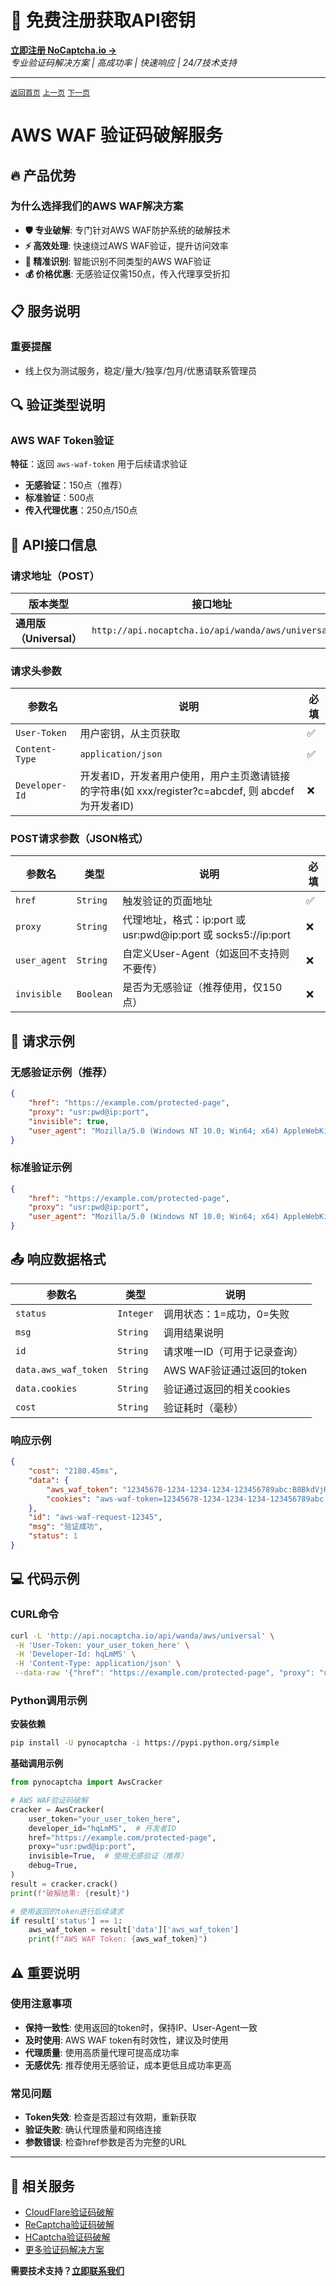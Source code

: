 # 🚀 免费注册获取API密钥
**[立即注册 NoCaptcha.io →](https://www.nocaptcha.io/register?c=hqLmMS)**  
*专业验证码解决方案 | 高成功率 | 快速响应 | 24/7技术支持*

---

[`返回首页`](../README.md)    [`上一页`](cloudflare.md)      [`下一页`](perimeterx.md)

# AWS WAF 验证码破解服务

## 🔥 产品优势

### 为什么选择我们的AWS WAF解决方案

* **🛡️ 专业破解**: 专门针对AWS WAF防护系统的破解技术
* **⚡ 高效处理**: 快速绕过AWS WAF验证，提升访问效率
* **🎯 精准识别**: 智能识别不同类型的AWS WAF验证
* **💰 价格优惠**: 无感验证仅需150点，传入代理享受折扣

## 📋 服务说明

### 重要提醒
* 线上仅为测试服务，稳定/量大/独享/包月/优惠请联系管理员

## 🔍 验证类型说明

### AWS WAF Token验证
**特征**：返回 `aws-waf-token` 用于后续请求验证
- **无感验证**：150点（推荐）
- **标准验证**：500点
- **传入代理优惠**：250点/150点

## 🔗 API接口信息

### 请求地址（POST）

| 版本类型 | 接口地址 |
|---------|---------|
| **通用版（Universal）** | `http://api.nocaptcha.io/api/wanda/aws/universal` |

### 请求头参数

| 参数名 | 说明 | 必填 |
|--------|------|------|
| `User-Token` | 用户密钥，从主页获取 | ✅ |
| `Content-Type` | `application/json` | ✅ |
| `Developer-Id` | 开发者ID，开发者用户使用，用户主页邀请链接的字符串(如 xxx/register?c=abcdef, 则 abcdef 为开发者ID) | ❌ |

### POST请求参数（JSON格式）

| 参数名 | 类型 | 说明 | 必填 |
|--------|------|------|------|
| `href` | `String` | 触发验证的页面地址 | ✅ |
| `proxy` | `String` | 代理地址，格式：ip:port 或 usr:pwd@ip:port 或 socks5://ip:port | ❌ |
| `user_agent` | `String` | 自定义User-Agent（如返回不支持则不要传） | ❌ |
| `invisible` | `Boolean` | 是否为无感验证（推荐使用，仅150点） | ❌ |

## 📝 请求示例

### 无感验证示例（推荐）
```json
{
    "href": "https://example.com/protected-page",
    "proxy": "usr:pwd@ip:port",
    "invisible": true,
    "user_agent": "Mozilla/5.0 (Windows NT 10.0; Win64; x64) AppleWebKit/537.36"
}
```

### 标准验证示例
```json
{
    "href": "https://example.com/protected-page",
    "proxy": "usr:pwd@ip:port",
    "user_agent": "Mozilla/5.0 (Windows NT 10.0; Win64; x64) AppleWebKit/537.36"
}
```

## 📤 响应数据格式

| 参数名 | 类型 | 说明 |
|--------|------|------|
| `status` | `Integer` | 调用状态：1=成功，0=失败 |
| `msg` | `String` | 调用结果说明 |
| `id` | `String` | 请求唯一ID（可用于记录查询） |
| `data.aws_waf_token` | `String` | AWS WAF验证通过返回的token |
| `data.cookies` | `String` | 验证通过返回的相关cookies |
| `cost` | `String` | 验证耗时（毫秒） |

### 响应示例

```json
{
    "cost": "2180.45ms",
    "data": {
        "aws_waf_token": "12345678-1234-1234-1234-123456789abc:B8BkdVjHtM0=:example_token_value",
        "cookies": "aws-waf-token=12345678-1234-1234-1234-123456789abc:B8BkdVjHtM0=:example_token_value; Path=/; Secure; HttpOnly"
    },
    "id": "aws-waf-request-12345",
    "msg": "验证成功",
    "status": 1
}
```

## 💻 代码示例

### CURL命令

```bash
curl -L 'http://api.nocaptcha.io/api/wanda/aws/universal' \
 -H 'User-Token: your_user_token_here' \
 -H 'Developer-Id: hqLmMS' \
 -H 'Content-Type: application/json' \
 --data-raw '{"href": "https://example.com/protected-page", "proxy": "usr:pwd@ip:port", "invisible": true}'
```

### Python调用示例

**安装依赖**
```bash
pip install -U pynocaptcha -i https://pypi.python.org/simple
```

**基础调用示例**
```python
from pynocaptcha import AwsCracker

# AWS WAF验证码破解
cracker = AwsCracker(
    user_token="your_user_token_here",
    developer_id="hqLmMS",  # 开发者ID
    href="https://example.com/protected-page",
    proxy="usr:pwd@ip:port",
    invisible=True,  # 使用无感验证（推荐）
    debug=True,
)
result = cracker.crack()
print(f"破解结果: {result}")

# 使用返回的token进行后续请求
if result['status'] == 1:
    aws_waf_token = result['data']['aws_waf_token']
    print(f"AWS WAF Token: {aws_waf_token}")
```

## ⚠️ 重要说明

### 使用注意事项
- **保持一致性**: 使用返回的token时，保持IP、User-Agent一致
- **及时使用**: AWS WAF token有时效性，建议及时使用
- **代理质量**: 使用高质量代理可提高成功率
- **无感优先**: 推荐使用无感验证，成本更低且成功率更高

### 常见问题
- **Token失效**: 检查是否超过有效期，重新获取
- **验证失败**: 确认代理质量和网络连接
- **参数错误**: 检查href参数是否为完整的URL

---

## 🎯 相关服务

- [CloudFlare验证码破解](cloudflare.md)
- [ReCaptcha验证码破解](recaptcha.md)
- [HCaptcha验证码破解](hcaptcha.md)
- [更多验证码解决方案](../README.md)

**需要技术支持？[立即联系我们](https://www.nocaptcha.io/register?c=hqLmMS)**
